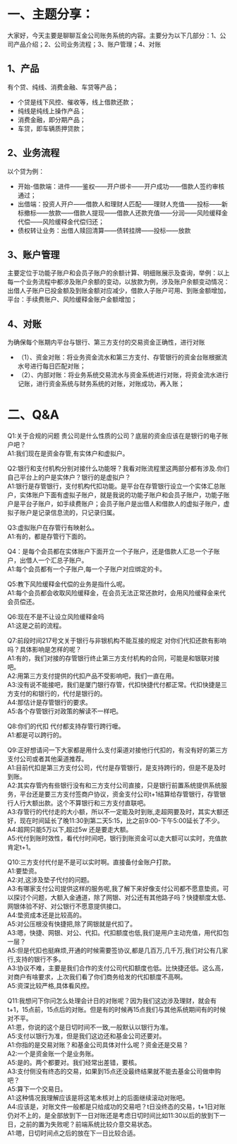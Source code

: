 # 一、主题分享：
大家好，今天主要是聊聊互金公司账务系统的内容。主要分为以下几部分：1、公司产品介绍；2、公司业务流程；3、账户管理；4、对账
## 1、产品
有个贷、纯线、消费金融、车贷等产品；
- 个贷是线下风控、催收等，线上借款还款；
- 纯线是纯线上操作产品；
- 消费金融，即分期产品；
- 车贷，即车辆质押贷款；
## 2、业务流程
以个贷为例：
- 开始-借款端：进件——鉴权——开户绑卡——开户成功——借款人签约审核通过；
- 出借端：投资人开户——借款人和理财人匹配——理财人充值——投标——新标撤标——放款——借款人提现——借款人还款充值——分润——风险缓释金代偿——风险缓释金代偿归还；
- 债权转让业务：出借人赎回清算——债转挂牌——投标——放款
## 3、账户管理
主要定位于功能子账户和会员子账户的余额计算、明细账展示及查询，举例：以上每一个业务流程中都涉及账户余额的变动，以放款为例，涉及账户余额变动情况：出借人子账户已投金额及到账金额对应减少，借款人子账户可用、到账金额增加，平台：手续费账户、风险缓释金账户金额增加；
## 4、对账
为确保每个账期内平台与银行、第三方支付的交易资金正确性，进行对账
- （1）、资金对账：将业务资金流水和第三方支付、存管银行的资金台账根据流水号进行每日匹配对账；
- （2）、内部对账：将业务系统交易流水与资金系统进行对账，将资金流水进行记账，进行资金系统与财务系统的对账，对账成功，再入账；
# 二、Q&A
Q1:关于合规的问题 贵公司是什么性质的公司？底层的资金应该在是银行的电子账户吧？</br>
A1:我们现在是资金存管,有实体户和虚拟户。

Q2:银行和支付机构分别对接什么功能呀？我看对账流程里这两部分都有涉及.你们自己平台上的户是实体户？银行的是虚拟户？</br>
A1:银行是存管银行，支付机构代扣功能。是平台在存管银行设立一个实体汇总账户，实体账户下面有虚拟子账户，就是我说的功能子账户和会员子账户，功能子账户是平台子账户，如手续费账户；会员子账户是出借人和借款人的虚拟子账户，虚拟子账户是记录信息流的，只记录归属。

Q3:虚拟账户在存管行有映射么。</br>
A1:有的，都是存管行下面的。

Q4：是每个会员都在实体账户下面开立一个子账户，还是借款人汇总一个子账户，出借人一个汇总子账户。</br>
A1:每个会员都有一个子账户,每一个子账户对应绑定的卡。

Q5:教下风险缓释金代偿的业务是指什么呢。</br>
A1:每个会员都会收取风险缓释金，在会员无法正常还款时，会用风险缓释金来代会员偿还。

Q6:现在不是不让设立风险缓释金吗</br>
A1:这是之前的流程。

Q7:前段时间217号文关于银行与非银机构不能互接的规定 对你们代扣还款有影响吗？具体影响是怎样的呢？</br>
A1:有的，我们对接的存管银行终止第三方支付机构的合同，可能是和银联对接吧。</br>
A2:用第三方支付提供的代扣产品不受影响吧，我们一直在用。</br>
A3:没有说不能接吧，我们是厦门银行存管，代扣快捷代付都正常。代扣快捷是三方支付的和银行的，代付是银行的。</br>
A4:那估计是存管银行的要求。</br>
A5:各个存管银行对政策的解读不一样吧。</br>

Q8:你们的代扣 代付都支持存管行跨行嚒。</br>
A1:都是可以跨行的。

Q9:正好想请问一下大家都是用什么支付渠道对接他行代扣的，有没有好的第三方支付公司或者其他渠道推荐。</br>
A1:目前代扣是第三方支付公司，代付是存管银行，是支持跨行的，但是不是及时到账。</br>
A2:其实存管内有些银行没有和三方支付公司直接，只是银行前置系统提供系统服务，平台还是要三方支付签商户协议，资金支付公司t+1结算给存管银行，存管银行人行大额出款。这个不算银行和三方支付直联吧。</br>
A3:存管行的代付走的大小额，所以不一定能及时到账,走超网要及时，其实大额还好，现在时间延长了晚11:30到第二天5:15，比之前9:00-下午5:00延长了不少。</br>
A4:超网只能5万以下,超过5w 还是要走大额。</br>
A5:代付到账时效性，看代付时间吧，银行到账资金可以走大额可以实时，充值款肯定t+1。

Q10:三方支付代付是不是可以实时啊。直接备付金账户打款。</br>
A1:要垫资。</br>
A2:对,这涉及垫子代付的问题。</br>
A3:有哪家支付公司提供这样的服务呢,我了解下来好像支付公司都不愿意垫资。可以探讨个问题，大额入金通道，除了网银、对公还有其他路子吗？快捷额度太低、网银体验不好、对公银行不愿意提供接口。</br>
A4:垫资成本还是比较高的。</br>
A5:对公压根没有快捷把,除了网银就是代扣了。</br>
A3:嗯，快捷、网银、对公、代扣。代扣额度也低,我们是用户主动充值，用代扣包一层？</br>
A5:但是代扣也挺麻烦,开通的时候需要签协议,都是几百万,几千万,我们对公有几家行,支持的银行不多。</br>
A3:协议不难，主要是我们合作的支付公司代扣额度也低。比快捷还低。这么高，对商户有啥要求，上次我们看了你们商务给发的代扣额度不高啊。</br>
A5:资深比较严格,具体看风控。

Q11:我想问下你问怎么处理会计日的对账呢？因为我们这边涉及理财，就会有t+1，15点前，15点后的对账。但是有的时候再15点我们与其他系统期间有的时候对不平。</br>
A1:恩，你说的这个是日切时间不一致,一般默认以银行为准。</br>
A5:支付以银行为准，但是我们这边还和基金公司还要对。</br>
A1:你指的是交易对账？和基金公司具体对什么呢？资金还是交易？</br>
A2:一个是资金账一个是业务账。</br>
A5:是的。两个都要对。我们经常出差错，要核。</br>
A3:支付侧没有终态的交易，如果到15点还没最终结果就不能去基金公司做申购吧？</br>
A5:算下一个交易日。</br>
A1:这种情况我理解应该是将这笔未核对上的后面继续滚动对账吧。</br>
A4:应该是，对账文件一般都是只给成功的交易吧？t日没终态的交易，t+1日对账仍对不上的，是全部放到下一日对账还是考虑日切时间比如11:30以后的放到下一日，之前的置为失败呢？前端系统比较介意交易状态。</br>
A1:嗯，日切时间点之后的放在下一日比较合适。</br>

